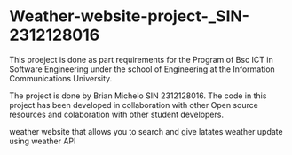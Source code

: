 # Weather-website-project-_SIN-2312128016
 This proeject is done as part requirements for the Program of Bsc ICT in Software Engineering under the school of Engineering at the Information Communications University.

 The project is done by Brian Michelo SIN 2312128016.
 The code in this project has been developed in collaboration with other Open source resources and colaboration with other student developers.

 weather website that allows you to search and give latates weather update using weather API
